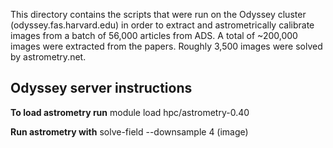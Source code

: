 This directory contains the scripts that were run on the Odyssey cluster (odyssey.fas.harvard.edu) in order to extract and astrometrically calibrate images from a batch of 56,000 articles from ADS. A total of ~200,000 images were extracted from the papers. Roughly 3,500 images were solved by astrometry.net.

## Odyssey server instructions

**To load astrometry run**
module load hpc/astrometry-0.40

**Run astrometry with**
solve-field --downsample 4 (image)
